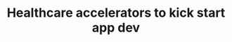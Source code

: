 ---
title: 'Healthcare accelerators to kick start app dev'
description: Ballerina Central is your go to location for healthcare accelerators in Ballerina. Pick from healthcare data standards like FHIR and HL7, FHIR connectors and validators, Use case templates (e.g expose EPIC as a FHIR API), health models, Capability Statement template, Smart configuration template, FHIR client, EMR connectors,  Implementation Guide based templates and pre-built APIs such as a Patient API.  
image: 'images/health-bal-pkgs.png'
url: 'https://central.ballerina.io/search?q=ballerinax%2Fhealth&sort=created_date%2CASC&page=1'
---